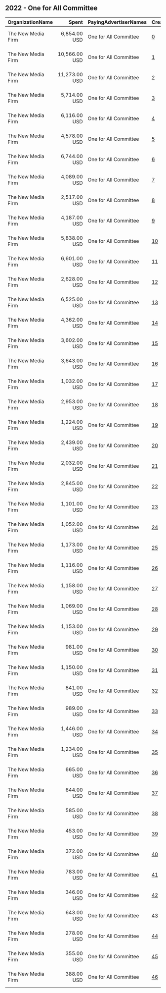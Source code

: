## 2022 - One for All Committee 
|OrganizationName|Spent|PayingAdvertiserNames|CreativeUrls|Impressions|Genders|AgeBrackets|CountryCodes|BillingAddresses|CandidateBallotInformation|
|:---|---:|:---|:---|---:|:---|:---|:---|:---|:---|
|The New Media Firm|6,854.00 USD|One for All Committee|[0](https://www.snap.com/political-ads/asset/f5a3e13437f0c0380c90609b147977d789651e28d01ff9a937bec52f0ade7ddd?mediaType=mp4)|507,835|FEMALE|18+|united states|"1730 Rhode Island Ave, NW Ste 213,Washington,20036,US"|Mandela Barnes for Senate|
|The New Media Firm|10,566.00 USD|One for All Committee|[1](https://www.snap.com/political-ads/asset/ced52065574c9d18635abe4d3a317b226bb5cb29034141b73d21eeddda3be8d5?mediaType=mp4)|404,185|FEMALE|18+|united states|"1730 Rhode Island Ave, NW Ste 213,Washington,20036,US"|Mandela Barnes for Senate|
|The New Media Firm|11,273.00 USD|One for All Committee|[2](https://www.snap.com/political-ads/asset/ced52065574c9d18635abe4d3a317b226bb5cb29034141b73d21eeddda3be8d5?mediaType=mp4)|386,544|FEMALE|18+|united states|"1730 Rhode Island Ave, NW Ste 213,Washington,20036,US"|Mandela Barnes for Senate|
|The New Media Firm|5,714.00 USD|One for All Committee|[3](https://www.snap.com/political-ads/asset/f5a3e13437f0c0380c90609b147977d789651e28d01ff9a937bec52f0ade7ddd?mediaType=mp4)|301,001|FEMALE|18+|united states|"1730 Rhode Island Ave, NW Ste 213,Washington,20036,US"|Mandela Barnes for Senate|
|The New Media Firm|6,116.00 USD|One for All Committee|[4](https://www.snap.com/political-ads/asset/f5a3e13437f0c0380c90609b147977d789651e28d01ff9a937bec52f0ade7ddd?mediaType=mp4)|271,757|FEMALE|18+|united states|"1730 Rhode Island Ave, NW Ste 213,Washington,20036,US"|Mandela Barnes for Senate|
|The New Media Firm|4,578.00 USD|One for All Committee|[5](https://www.snap.com/political-ads/asset/da4e9ac52710c584fc168dae695df023edd49fe64a20c82984705533bd071a43?mediaType=mp4)|245,033|FEMALE||united states|"1730 Rhode Island Ave, NW Ste 213,Washington,20036,US"|John Fetterman for US Senate|
|The New Media Firm|6,744.00 USD|One for All Committee|[6](https://www.snap.com/political-ads/asset/a5bfeb890a36b7cbfd9c3199086436cf639ff0fb1c7704bb8550a4589e760549?mediaType=mp4)|219,778|FEMALE|18+|united states|"1730 Rhode Island Ave, NW Ste 213,Washington,20036,US"|Fetterman PA and Barnes WI for US Senate|
|The New Media Firm|4,089.00 USD|One for All Committee|[7](https://www.snap.com/political-ads/asset/a5bfeb890a36b7cbfd9c3199086436cf639ff0fb1c7704bb8550a4589e760549?mediaType=mp4)|208,048|FEMALE||united states|"1730 Rhode Island Ave, NW Ste 213,Washington,20036,US"|John Fetterman for US Senate|
|The New Media Firm|2,517.00 USD|One for All Committee|[8](https://www.snap.com/political-ads/asset/a5bfeb890a36b7cbfd9c3199086436cf639ff0fb1c7704bb8550a4589e760549?mediaType=mp4)|203,043|FEMALE||united states|"1730 Rhode Island Ave, NW Ste 213,Washington,20036,US"|John Fetterman for US Senate|
|The New Media Firm|4,187.00 USD|One for All Committee|[9](https://www.snap.com/political-ads/asset/364cfcb786a31f4d3db029cb6d2d127792a955d36bf5bc724d5d07fc2c890b5e?mediaType=mp4)|195,688|FEMALE|18+|united states|"1730 Rhode Island Ave, NW Ste 213,Washington,20036,US"|Mandela Barnes for Senate|
|The New Media Firm|5,838.00 USD|One for All Committee|[10](https://www.snap.com/political-ads/asset/da4e9ac52710c584fc168dae695df023edd49fe64a20c82984705533bd071a43?mediaType=mp4)|189,581|FEMALE|18+|united states|"1730 Rhode Island Ave, NW Ste 213,Washington,20036,US"|Fetterman PA and Barnes WI for US Senate|
|The New Media Firm|6,601.00 USD|One for All Committee|[11](https://www.snap.com/political-ads/asset/ced52065574c9d18635abe4d3a317b226bb5cb29034141b73d21eeddda3be8d5?mediaType=mp4)|186,721|FEMALE|18+|united states|"1730 Rhode Island Ave, NW Ste 213,Washington,20036,US"|Mandela Barnes for Senate|
|The New Media Firm|2,628.00 USD|One for All Committee|[12](https://www.snap.com/political-ads/asset/da4e9ac52710c584fc168dae695df023edd49fe64a20c82984705533bd071a43?mediaType=mp4)|176,053|FEMALE||united states|"1730 Rhode Island Ave, NW Ste 213,Washington,20036,US"|John Fetterman for US Senate|
|The New Media Firm|6,525.00 USD|One for All Committee|[13](https://www.snap.com/political-ads/asset/d27253d905e1a7d2336d3388152af23174a0c267e16fdbb4bf34b57ee34da5d8?mediaType=mp4)|162,386|FEMALE|18+|united states|"1730 Rhode Island Ave, NW Ste 213,Washington,20036,US"|Fetterman PA and Barnes WI for US Senate|
|The New Media Firm|4,362.00 USD|One for All Committee|[14](https://www.snap.com/political-ads/asset/364cfcb786a31f4d3db029cb6d2d127792a955d36bf5bc724d5d07fc2c890b5e?mediaType=mp4)|143,479|FEMALE|18+|united states|"1730 Rhode Island Ave, NW Ste 213,Washington,20036,US"|Fetterman PA and Barnes WI for US Senate|
|The New Media Firm|3,602.00 USD|One for All Committee|[15](https://www.snap.com/political-ads/asset/364cfcb786a31f4d3db029cb6d2d127792a955d36bf5bc724d5d07fc2c890b5e?mediaType=mp4)|137,745|FEMALE|18+|united states|"1730 Rhode Island Ave, NW Ste 213,Washington,20036,US"|Mandela Barnes for Senate|
|The New Media Firm|3,643.00 USD|One for All Committee|[16](https://www.snap.com/political-ads/asset/ced52065574c9d18635abe4d3a317b226bb5cb29034141b73d21eeddda3be8d5?mediaType=mp4)|117,761|FEMALE|18+|united states|"1730 Rhode Island Ave, NW Ste 213,Washington,20036,US"|Fetterman PA and Barnes WI for US Senate|
|The New Media Firm|1,032.00 USD|One for All Committee|[17](https://www.snap.com/political-ads/asset/da4e9ac52710c584fc168dae695df023edd49fe64a20c82984705533bd071a43?mediaType=mp4)|98,729|FEMALE||united states|"1730 Rhode Island Ave, NW Ste 213,Washington,20036,US"|John Fetterman for US Senate|
|The New Media Firm|2,953.00 USD|One for All Committee|[18](https://www.snap.com/political-ads/asset/ced52065574c9d18635abe4d3a317b226bb5cb29034141b73d21eeddda3be8d5?mediaType=mp4)|90,153|FEMALE|18+|united states|"1730 Rhode Island Ave, NW Ste 213,Washington,20036,US"|Fetterman PA and Barnes WI for US Senate|
|The New Media Firm|1,224.00 USD|One for All Committee|[19](https://www.snap.com/political-ads/asset/84a23d4762083a2d72e7e331ea0fbbfd2d2e70a2b06ea3f64174d36c60472fac?mediaType=mp4)|85,431|FEMALE|18+|united states|"1730 Rhode Island Ave, NW Ste 213,Washington,20036,US"|Galvanize Action|
|The New Media Firm|2,439.00 USD|One for All Committee|[20](https://www.snap.com/political-ads/asset/da4e9ac52710c584fc168dae695df023edd49fe64a20c82984705533bd071a43?mediaType=mp4)|83,249|FEMALE|18+|united states|"1730 Rhode Island Ave, NW Ste 213,Washington,20036,US"|Fetterman PA and Barnes WI for US Senate|
|The New Media Firm|2,032.00 USD|One for All Committee|[21](https://www.snap.com/political-ads/asset/364cfcb786a31f4d3db029cb6d2d127792a955d36bf5bc724d5d07fc2c890b5e?mediaType=mp4)|82,142|FEMALE|18+|united states|"1730 Rhode Island Ave, NW Ste 213,Washington,20036,US"|Mandela Barnes for Senate|
|The New Media Firm|2,845.00 USD|One for All Committee|[22](https://www.snap.com/political-ads/asset/f5a3e13437f0c0380c90609b147977d789651e28d01ff9a937bec52f0ade7ddd?mediaType=mp4)|76,307|FEMALE|18+|united states|"1730 Rhode Island Ave, NW Ste 213,Washington,20036,US"|Fetterman PA and Barnes WI for US Senate|
|The New Media Firm|1,101.00 USD|One for All Committee|[23](https://www.snap.com/political-ads/asset/84a23d4762083a2d72e7e331ea0fbbfd2d2e70a2b06ea3f64174d36c60472fac?mediaType=mp4)|67,855|FEMALE|18+|united states|"1730 Rhode Island Ave, NW Ste 213,Washington,20036,US"|Galvanize Action|
|The New Media Firm|1,052.00 USD|One for All Committee|[24](https://www.snap.com/political-ads/asset/4f346fd7d66a4d011c33dacf50e0365b2f3b4020ff4e234b427291cc9074c947?mediaType=mp4)|63,268|FEMALE|18+|united states|"1730 Rhode Island Ave, NW Ste 213,Washington,20036,US"|Galvanize Action|
|The New Media Firm|1,173.00 USD|One for All Committee|[25](https://www.snap.com/political-ads/asset/4f346fd7d66a4d011c33dacf50e0365b2f3b4020ff4e234b427291cc9074c947?mediaType=mp4)|59,836|FEMALE|18+|united states|"1730 Rhode Island Ave, NW Ste 213,Washington,20036,US"|Galvanize Action|
|The New Media Firm|1,116.00 USD|One for All Committee|[26](https://www.snap.com/political-ads/asset/84a23d4762083a2d72e7e331ea0fbbfd2d2e70a2b06ea3f64174d36c60472fac?mediaType=mp4)|57,387|FEMALE|18+|united states|"1730 Rhode Island Ave, NW Ste 213,Washington,20036,US"|Galvanize Action|
|The New Media Firm|1,158.00 USD|One for All Committee|[27](https://www.snap.com/political-ads/asset/84a23d4762083a2d72e7e331ea0fbbfd2d2e70a2b06ea3f64174d36c60472fac?mediaType=mp4)|54,905|FEMALE|18+|united states|"1730 Rhode Island Ave, NW Ste 213,Washington,20036,US"|Galvanize Action|
|The New Media Firm|1,069.00 USD|One for All Committee|[28](https://www.snap.com/political-ads/asset/4f346fd7d66a4d011c33dacf50e0365b2f3b4020ff4e234b427291cc9074c947?mediaType=mp4)|54,824|FEMALE|18+|united states|"1730 Rhode Island Ave, NW Ste 213,Washington,20036,US"|Galvanize Action|
|The New Media Firm|1,153.00 USD|One for All Committee|[29](https://www.snap.com/political-ads/asset/84a23d4762083a2d72e7e331ea0fbbfd2d2e70a2b06ea3f64174d36c60472fac?mediaType=mp4)|50,940|FEMALE|18+|united states|"1730 Rhode Island Ave, NW Ste 213,Washington,20036,US"|Galvanize Action|
|The New Media Firm|981.00 USD|One for All Committee|[30](https://www.snap.com/political-ads/asset/4f346fd7d66a4d011c33dacf50e0365b2f3b4020ff4e234b427291cc9074c947?mediaType=mp4)|50,911|FEMALE|18+|united states|"1730 Rhode Island Ave, NW Ste 213,Washington,20036,US"|Galvanize Action|
|The New Media Firm|1,150.00 USD|One for All Committee|[31](https://www.snap.com/political-ads/asset/84a23d4762083a2d72e7e331ea0fbbfd2d2e70a2b06ea3f64174d36c60472fac?mediaType=mp4)|49,937|FEMALE|18+|united states|"1730 Rhode Island Ave, NW Ste 213,Washington,20036,US"|Galvanize Action|
|The New Media Firm|841.00 USD|One for All Committee|[32](https://www.snap.com/political-ads/asset/84a23d4762083a2d72e7e331ea0fbbfd2d2e70a2b06ea3f64174d36c60472fac?mediaType=mp4)|45,770|FEMALE|18+|united states|"1730 Rhode Island Ave, NW Ste 213,Washington,20036,US"|Galvanize Action|
|The New Media Firm|989.00 USD|One for All Committee|[33](https://www.snap.com/political-ads/asset/4f346fd7d66a4d011c33dacf50e0365b2f3b4020ff4e234b427291cc9074c947?mediaType=mp4)|42,097|FEMALE|18+|united states|"1730 Rhode Island Ave, NW Ste 213,Washington,20036,US"|Galvanize Action|
|The New Media Firm|1,446.00 USD|One for All Committee|[34](https://www.snap.com/political-ads/asset/f5a3e13437f0c0380c90609b147977d789651e28d01ff9a937bec52f0ade7ddd?mediaType=mp4)|41,960|FEMALE|18+|united states|"1730 Rhode Island Ave, NW Ste 213,Washington,20036,US"|Fetterman PA and Barnes WI for US Senate|
|The New Media Firm|1,234.00 USD|One for All Committee|[35](https://www.snap.com/political-ads/asset/a5bfeb890a36b7cbfd9c3199086436cf639ff0fb1c7704bb8550a4589e760549?mediaType=mp4)|40,673|FEMALE|18+|united states|"1730 Rhode Island Ave, NW Ste 213,Washington,20036,US"|Fetterman PA and Barnes WI for US Senate|
|The New Media Firm|665.00 USD|One for All Committee|[36](https://www.snap.com/political-ads/asset/84a23d4762083a2d72e7e331ea0fbbfd2d2e70a2b06ea3f64174d36c60472fac?mediaType=mp4)|39,594|FEMALE|18+|united states|"1730 Rhode Island Ave, NW Ste 213,Washington,20036,US"|Galvanize Action|
|The New Media Firm|644.00 USD|One for All Committee|[37](https://www.snap.com/political-ads/asset/4f346fd7d66a4d011c33dacf50e0365b2f3b4020ff4e234b427291cc9074c947?mediaType=mp4)|33,367|FEMALE|18+|united states|"1730 Rhode Island Ave, NW Ste 213,Washington,20036,US"|Galvanize Action|
|The New Media Firm|585.00 USD|One for All Committee|[38](https://www.snap.com/political-ads/asset/4f346fd7d66a4d011c33dacf50e0365b2f3b4020ff4e234b427291cc9074c947?mediaType=mp4)|31,295|FEMALE|18+|united states|"1730 Rhode Island Ave, NW Ste 213,Washington,20036,US"|Galvanize Action|
|The New Media Firm|453.00 USD|One for All Committee|[39](https://www.snap.com/political-ads/asset/a5bfeb890a36b7cbfd9c3199086436cf639ff0fb1c7704bb8550a4589e760549?mediaType=mp4)|22,922|FEMALE||united states|"1730 Rhode Island Ave, NW Ste 213,Washington,20036,US"|John Fetterman for US Senate|
|The New Media Firm|372.00 USD|One for All Committee|[40](https://www.snap.com/political-ads/asset/4f346fd7d66a4d011c33dacf50e0365b2f3b4020ff4e234b427291cc9074c947?mediaType=mp4)|21,747|FEMALE|18+|united states|"1730 Rhode Island Ave, NW Ste 213,Washington,20036,US"|Galvanize Action|
|The New Media Firm|783.00 USD|One for All Committee|[41](https://www.snap.com/political-ads/asset/d27253d905e1a7d2336d3388152af23174a0c267e16fdbb4bf34b57ee34da5d8?mediaType=mp4)|20,915|FEMALE|18+|united states|"1730 Rhode Island Ave, NW Ste 213,Washington,20036,US"|Fetterman PA and Barnes WI for US Senate|
|The New Media Firm|346.00 USD|One for All Committee|[42](https://www.snap.com/political-ads/asset/84a23d4762083a2d72e7e331ea0fbbfd2d2e70a2b06ea3f64174d36c60472fac?mediaType=mp4)|20,447|FEMALE|18+|united states|"1730 Rhode Island Ave, NW Ste 213,Washington,20036,US"|Galvanize Action|
|The New Media Firm|643.00 USD|One for All Committee|[43](https://www.snap.com/political-ads/asset/4f178cc262845a209eaf05e61e1b2f59da8867f6fccd7b847c79bfa558d2c88d?mediaType=mp4)|18,895|FEMALE|18+|united states|"1730 Rhode Island Ave, NW Ste 213,Washington,20036,US"|Fetterman PA and Barnes WI for US Senate|
|The New Media Firm|278.00 USD|One for All Committee|[44](https://www.snap.com/political-ads/asset/4f346fd7d66a4d011c33dacf50e0365b2f3b4020ff4e234b427291cc9074c947?mediaType=mp4)|16,182|FEMALE|18+|united states|"1730 Rhode Island Ave, NW Ste 213,Washington,20036,US"|Galvanize Action|
|The New Media Firm|355.00 USD|One for All Committee|[45](https://www.snap.com/political-ads/asset/364cfcb786a31f4d3db029cb6d2d127792a955d36bf5bc724d5d07fc2c890b5e?mediaType=mp4)|10,255|FEMALE|18+|united states|"1730 Rhode Island Ave, NW Ste 213,Washington,20036,US"|Fetterman PA and Barnes WI for US Senate|
|The New Media Firm|388.00 USD|One for All Committee|[46](https://www.snap.com/political-ads/asset/4f178cc262845a209eaf05e61e1b2f59da8867f6fccd7b847c79bfa558d2c88d?mediaType=mp4)|10,130|FEMALE|18+|united states|"1730 Rhode Island Ave, NW Ste 213,Washington,20036,US"|Fetterman PA and Barnes WI for US Senate|
